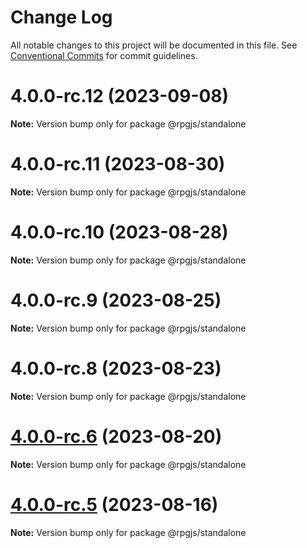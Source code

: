 # Change Log

All notable changes to this project will be documented in this file.
See [Conventional Commits](https://conventionalcommits.org) for commit guidelines.

# 4.0.0-rc.12 (2023-09-08)

**Note:** Version bump only for package @rpgjs/standalone





# 4.0.0-rc.11 (2023-08-30)

**Note:** Version bump only for package @rpgjs/standalone





# 4.0.0-rc.10 (2023-08-28)

**Note:** Version bump only for package @rpgjs/standalone





# 4.0.0-rc.9 (2023-08-25)

**Note:** Version bump only for package @rpgjs/standalone





# 4.0.0-rc.8 (2023-08-23)

**Note:** Version bump only for package @rpgjs/standalone





# [4.0.0-rc.6](https://github.com/RSamaium/RPG-JS/compare/v4.0.0-rc.5...v4.0.0-rc.6) (2023-08-20)

**Note:** Version bump only for package @rpgjs/standalone





# [4.0.0-rc.5](https://github.com/RSamaium/RPG-JS/compare/v4.0.0-rc.4...v4.0.0-rc.5) (2023-08-16)

**Note:** Version bump only for package @rpgjs/standalone
